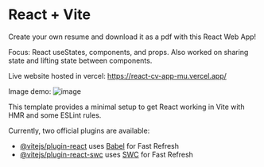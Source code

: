 # React + Vite
Create your own resume and download it as a pdf with this React Web App! 

Focus: React useStates, components, and props. Also worked on sharing state and lifting state between components.

Live website hosted in vercel: https://react-cv-app-mu.vercel.app/

Image demo: 
![image](https://github.com/cstim240/reactCVApp/assets/75660907/9a7b5e09-a99b-48f7-8ba4-cb458fecc9bb)

This template provides a minimal setup to get React working in Vite with HMR and some ESLint rules.

Currently, two official plugins are available:

- [@vitejs/plugin-react](https://github.com/vitejs/vite-plugin-react/blob/main/packages/plugin-react/README.md) uses [Babel](https://babeljs.io/) for Fast Refresh
- [@vitejs/plugin-react-swc](https://github.com/vitejs/vite-plugin-react-swc) uses [SWC](https://swc.rs/) for Fast Refresh

